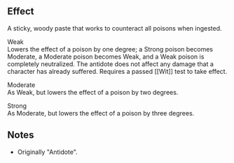 ## Effect
A sticky, woody paste that works to counteract all poisons when ingested.

Weak<br>Lowers the effect of a poison by one degree; a Strong poison becomes Moderate, a Moderate poison becomes Weak, and a Weak poison is completely neutralized. The antidote does not affect any damage that a character has already suffered. Requires a passed [[Wit]] test to take effect.

Moderate<br>As Weak, but lowers the effect of a poison by two degrees.

Strong<br>As Moderate, but lowers the effect of a poison by three degrees.
## Notes
* Originally "Antidote".